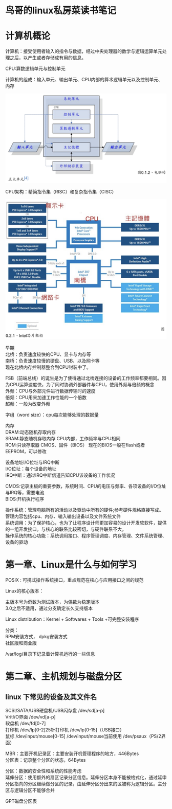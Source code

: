 # **鸟哥的linux私房菜读书笔记**
# 计算机概论
计算机：接受使用者输入的指令与数据，经过中央处理器的数学与逻辑运算单元处理之后，以产生或者存储成有用的信息。

CPU:算数逻辑单元与控制单元

计算机的组成：输入单元、输出单元、CPU内部的算术逻辑单元以及控制单元、内存

![五大部件关系](pictures/计算机五大部件的关系.png)

CPU架构：精简指令集（RISC）和复杂指令集（CISC）

![Inter主板架构](pictures/Intel架构.png)

早期  
北桥：负责速度较快的CPU、显卡与内存等  
南桥：负责速度较慢的硬盘、USB、以及网卡等  
现在北桥内存控制器整合到CPU封装中了。

FSB（前端总线）的诞生是为了使得通过北桥连接的设备的工作频率都要相同。因为CPU运算速度快，为了同时协调外部器件与CPU，使用外频与倍频的概念  
外频：CPU与外部元件进行数据传输时的速度  
倍频：CPU用来加速工作性能的一个倍数  
超频：一般为改变外频

字组（word size）：cpu每次能够处理的数据量

内存  
DRAM:动态随机存取内存  
SRAM:静态随机存取内存 CPU内部，工作频率与CPU相同  
ROM:只读存取器 CMOS、固件（BIOS）  现在的BIOS一般在flash或者EEPROM，可以修改

设备地址I/O位址与IRQ中断  
I/O位址：每个设备的地址  
IRQ中断：通过IRQ中断信道告知CPU该设备的工作状况

CMOS:记录主板的重要参数，系统时间、CPU的电压与频率、各项设备的I/O位址与IRQ等，需要电池  
BIOS:开机执行程序


操作系统：管理电脑所有的活动以及驱动中所有的硬件;参考硬件规格直接写成。管理内容包括cpu、内存、输入输出设备以及文件系统文件  
系统调用：为了保护核心，也为了让程序设计师更加容易的设计开发软软件，提供的一组开发接口。与核心的联系比较密切，与硬件联系不大。  
操作系统的核心功能：系统调用接口、程序管理调度、内存管理、文件系统管理、设备的驱动

# 第一章、Linux是什么与如何学习

POSIX : 可携式操作系统接口，重点规范在核心与应用接口之间的规范

Linux的核心版本：

主版本号为奇数为测试版本，为偶数为稳定版本  
3.0之后不适用，通过分支确定长久支持版本

Linux distribution：Kernel + Softwares + Tools +可完整安装程序

分类：  
RPM安装方式， dpkg安装方式  
社区版和商业版

/var/log/目录下记录着计算机运行的一些信息

# 第二章、主机规划与磁盘分区
## linux 下常见的设备及其文件名  
SCSI/SATA/USB硬盘机/USB闪存盘 /dev/sd[a-p]  
Vritl/O界面 /dev/vd[a-p]  
软盘机 /dev/fd[0-7]  
打印机 /dev/lp[0-2]25针打印机 /dev/lp[0-15]（USB接口）  
鼠标 /dev/input/mouse[0-15] /dev/input/mouse当前使用 /dev/psaux（PS/2界面）  

MBR：主要开机记录区：主要安装开机管理程序的地方，446Bytes  
分区表：记录整个分区的状态，64Bytes

分区：数据的安全性和系统的性能考虑  
延伸分区：使用额外的扇区记录分区信息。延伸分区本身不能被格式化，通过延申分区指向的分区继续做分区的记录，由延伸分区分出来的区被称为逻辑分区。主分区与逻辑分区不能够合并

GPT磁盘分区表

